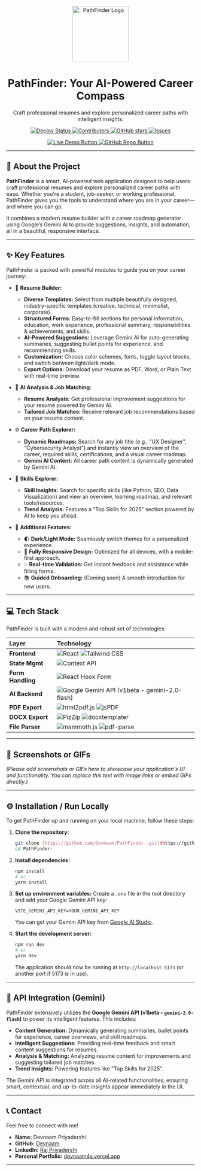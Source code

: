 <div align="center">
  <img src="https://raw.githubusercontent.com/Devnaam/PathFinder-/main/public/logo.png" alt="PathFinder Logo" width="150"/>
  <h1>PathFinder: Your AI-Powered Career Compass</h1>
  <p>Craft professional resumes and explore personalized career paths with intelligent insights.</p>

  <p>
    <a href="https://github.com/Devnaam/PathFinder-/actions/workflows/deploy.yml">
      <img src="https://github.com/Devnaam/PathFinder-/actions/workflows/deploy.yml/badge.svg" alt="Deploy Status">
    </a>
    <a href="https://github.com/Devnaam/PathFinder-/graphs/contributors">
      <img src="https://img.shields.io/github/contributors/Devnaam/PathFinder-?color=blue" alt="Contributors">
    </a>
    <a href="https://github.com/Devnaam/PathFinder-/stargazers">
      <img src="https://img.shields.io/github/stars/Devnaam/PathFinder-?style=social" alt="GitHub stars">
    </a>
    <a href="https://github.com/Devnaam/PathFinder-/issues">
      <img src="https://img.shields.io/github/issues/Devnaam/PathFinder-?color=red" alt="Issues">
    </a>
  </p>

  <p>
    <a href="https://path-finder-ochre-pi.vercel.app/" target="_blank">
      <img src="https://img.shields.io/badge/Live%20Demo-Visit%20App-30363D?style=for-the-badge&logo=vercel&logoColor=white" alt="Live Demo Button">
    </a>
    <a href="https://github.com/Devnaam/PathFinder-.git" target="_blank">
      <img src="https://img.shields.io/badge/GitHub%20Repo-Explore%20Code-30363D?style=for-the-badge&logo=github&logoColor=white" alt="GitHub Repo Button">
    </a>
  </p>
</div>

---

## 🚀 About the Project

**PathFinder** is a smart, AI-powered web application designed to help users craft professional resumes and explore personalized career paths with ease. Whether you're a student, job-seeker, or working professional, PathFinder gives you the tools to understand where you are in your career—and where you can go.

It combines a modern resume builder with a career roadmap generator using Google’s Gemini AI to provide suggestions, insights, and automation, all in a beautiful, responsive interface.

---

## ✨ Key Features

PathFinder is packed with powerful modules to guide you on your career journey:

* 📄 **Resume Builder:**
    * **Diverse Templates:** Select from multiple beautifully designed, industry-specific templates (creative, technical, minimalist, corporate).
    * **Structured Forms:** Easy-to-fill sections for personal information, education, work experience, professional summary, responsibilities & achievements, and skills.
    * **AI-Powered Suggestions:** Leverage Gemini AI for auto-generating summaries, suggesting bullet points for experience, and recommending skills.
    * **Customization:** Choose color schemes, fonts, toggle layout blocks, and switch between light/dark mode.
    * **Export Options:** Download your resume as PDF, Word, or Plain Text with real-time preview.

* 🔬 **AI Analysis & Job Matching:**
    * **Resume Analysis:** Get professional improvement suggestions for your resume powered by Gemini AI.
    * **Tailored Job Matches:** Receive relevant job recommendations based on your resume content.

* 🌐 **Career Path Explorer:**
    * **Dynamic Roadmaps:** Search for any job title (e.g., "UX Designer", "Cybersecurity Analyst") and instantly view an overview of the career, required skills, certifications, and a visual career roadmap.
    * **Gemini AI Content:** All career path content is dynamically generated by Gemini AI.

* 💼 **Skills Explorer:**
    * **Skill Insights:** Search for specific skills (like Python, SEO, Data Visualization) and view an overview, learning roadmap, and relevant tools/resources.
    * **Trend Analysis:** Features a "Top Skills for 2025" section powered by AI to keep you ahead.

* 🔧 **Additional Features:**
    * 🌓 **Dark/Light Mode:** Seamlessly switch themes for a personalized experience.
    * 📱 **Fully Responsive Design:** Optimized for all devices, with a mobile-first approach.
    * 💡 **Real-time Validation:** Get instant feedback and assistance while filling forms.
    * 📚 **Guided Onboarding:** (Coming soon) A smooth introduction for new users.

---

## 💻 Tech Stack

PathFinder is built with a modern and robust set of technologies:

| Layer         | Technology                                                                                                                                                                                                                                  |
| :------------ | :------------------------------------------------------------------------------------------------------------------------------------------------------------------------------------------------------------------------------------------ |
| **Frontend** | ![React](https://img.shields.io/badge/React-61DAFB?style=for-the-badge&logo=react&logoColor=black) ![Tailwind CSS](https://img.shields.io/badge/Tailwind_CSS-06B6D4?style=for-the-badge&logo=tailwind-css&logoColor=white)                  |
| **State Mgmt** | ![Context API](https://img.shields.io/badge/Context_API-0288D1?style=for-the-badge&logo=react&logoColor=white)                                                                                                                                |
| **Form Handling** | ![React Hook Form](https://img.shields.io/badge/React_Hook_Form-EC5990?style=for-the-badge&logo=reacthookform&logoColor=white)                                                                                                                  |
| **AI Backend** | ![Google Gemini API](https://img.shields.io/badge/Google_Gemini_API-4285F4?style=for-the-badge&logo=google&logoColor=white) (v1beta - gemini-2.0-flash)                                                                                      |
| **PDF Export** | ![html2pdf.js](https://img.shields.io/badge/html2pdf.js-D84315?style=for-the-badge&logo=javascript&logoColor=white) ![jsPDF](https://img.shields.io/badge/jsPDF-B71C1C?style=for-the-badge&logo=javascript&logoColor=white)                      |
| **DOCX Export** | ![PizZip](https://img.shields.io/badge/PizZip-009688?style=for-the-badge&logo=npm&logoColor=white) ![docxtemplater](https://img.shields.io/badge/docxtemplater-4CAF50?style=for-the-badge&logo=npm&logoColor=white)                          |
| **File Parser** | ![mammoth.js](https://img.shields.io/badge/mammoth.js-FFC107?style=for-the-badge&logo=javascript&logoColor=black) ![pdf-parse](https://img.shields.io/badge/pdf--parse-FF9800?style=for-the-badge&logo=javascript&logoColor=black)      |

---

## 📸 Screenshots or GIFs

*(Please add screenshots or GIFs here to showcase your application's UI and functionality. You can replace this text with image links or embed GIFs directly.)*

---

## ⚙️ Installation / Run Locally

To get PathFinder up and running on your local machine, follow these steps:

1.  **Clone the repository:**
    ```bash
    git clone [https://github.com/Devnaam/PathFinder-.git](https://github.com/Devnaam/PathFinder-.git)
    cd PathFinder-
    ```

2.  **Install dependencies:**
    ```bash
    npm install
    # or
    yarn install
    ```

3.  **Set up environment variables:**
    Create a `.env` file in the root directory and add your Google Gemini API key:
    ```
    VITE_GEMINI_API_KEY=YOUR_GEMINI_API_KEY
    ```
    You can get your Gemini API key from [Google AI Studio](https://aistudio.google.com/app/apikey).

4.  **Start the development server:**
    ```bash
    npm run dev
    # or
    yarn dev
    ```
    The application should now be running at `http://localhost:5173` (or another port if 5173 is in use).

---

## 🤖 API Integration (Gemini)

PathFinder extensively utilizes the **Google Gemini API (v1beta - `gemini-2.0-flash`)** to power its intelligent features. This includes:

* **Content Generation:** Dynamically generating summaries, bullet points for experience, career overviews, and skill roadmaps.
* **Intelligent Suggestions:** Providing real-time feedback and smart content suggestions for resumes.
* **Analysis & Matching:** Analyzing resume content for improvements and suggesting tailored job matches.
* **Trend Insights:** Powering features like "Top Skills for 2025".

The Gemini API is integrated across all AI-related functionalities, ensuring smart, contextual, and up-to-date insights appear immediately in the UI.

---

## 📞 Contact

Feel free to connect with me!

* **Name:** Devnaam Priyadershi
* **GitHub:** [Devnaam](https://github.com/Devnaam)
* **LinkedIn:** [Raj Priyadershi](https://www.linkedin.com/in/raj-priyadershi-56a256282/)
* **Personal Portfolio:** [devnaam4s.vercel.app](https://devnaam4s.vercel.app/)

---